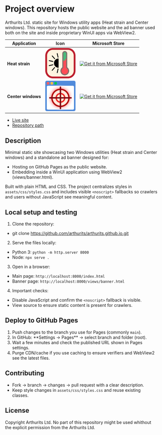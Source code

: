 # Project overview

Arthurits Ltd. static site for Windows utility apps (Heat strain and Center windows). This repository hosts the public website and the ad banner used both on the site and inside proprietary WinUI apps via WebView2.

| Application | Icon | Microsoft Store |
|---|---|---|
| **Heat strain** | <img src="./assets/images/heat-strain.svg" width="100" height="100" alt="Heat strain app image"> | [<img src="https://get.microsoft.com/images/en-us%20dark.svg" width="200" alt="Get it from Microsoft Store">](https://apps.microsoft.com/detail/9NFZHJH28BHD?referrer=appbadge\&mode=direct) |
| **Center windows** | <img src="./assets/images/center-windows.svg" width="100" height="100" alt="Heat strain app image"> | [<img src="https://get.microsoft.com/images/en-us%20dark.svg" width="200" alt="Get it from Microsoft Store">](https://apps.microsoft.com/detail/9P3RF1QPJ3QC?referrer=appbadge\&mode=direct) |

- [Live site](https://arthurits.github.io)
- [Repository path](https://github.com/arthurits/arthurits.github.io)

## Description
Minimal static site showcasing two Windows utilities (Heat strain and Center windows) and a standalone ad banner designed for:
- Hosting on GitHub Pages as the public website.
- Embedding inside a WinUI application using WebView2 (views/banner.html).

Built with plain HTML and CSS. The project centralizes styles in `assets/css/styles.css` and includes visible `<noscript>` fallbacks so crawlers and users without JavaScript see meaningful content.

## Local setup and testing
1. Clone the repository:
- git clone https://github.com/arthurits/arthurits.github.io.git
2. Serve the files locally:
- Python 3: `python -m http.server 8000`
- Node: `npx serve .`
3. Open in a browser:
- Main page: `http://localhost:8000/index.html`
- Banner page: `http://localhost:8000/views/banner.html`
4. Important checks:
- Disable JavaScript and confirm the `<noscript>` fallback is visible.
- View source to ensure static content is present for crawlers.

## Deploy to GitHub Pages
1. Push changes to the branch you use for Pages (commonly `main`).  
2. In GitHub: \*\*Settings → Pages\*\* → select branch and folder (root).  
3. Wait a few minutes and check the published URL shown in Pages settings.  
4. Purge CDN/cache if you use caching to ensure verifiers and WebView2 see the latest files.

## Contributing
- Fork → branch → changes → pull request with a clear description.  
- Keep style changes in `assets/css/styles.css` and reuse existing classes.

## License
Copyright Arthurits Ltd. No part of this repository might be used whithout the explicit permission from the Arthurits Ltd.
